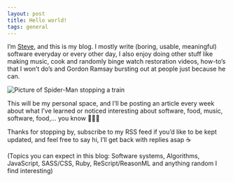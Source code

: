 ```yaml
---
layout: post
title: Hello world!
tags: general
---
```


I’m <a href="https://twitter.com/steveebenezer">Steve</a>, and this is my blog. I mostly write (boring, usable, meaningful) software everyday or every other day, I also enjoy doing other stuff like making music, cook and randomly binge watch restoration videos, how-to’s that I won’t do’s and Gordon Ramsay bursting out at people just because he can.

![](https://media.giphy.com/media/SF9Z0shNT07T2/source.gif "Picture of Spider-Man stopping a train")

This will be my personal space, and I’ll be posting an article every week about what I’ve learned or noticed interesting about software, food, music, software, food,… you know 🤷🏾‍♂️

Thanks for stopping by, subscribe to my RSS feed if you’d like to be kept updated, and feel free to say hi, I’ll get back with replies asap ☕️

(Topics you can expect in this blog: Software systems, Algorithms, JavaScript, SASS/CSS, Ruby, ReScript/ReasonML and anything random I find interesting)